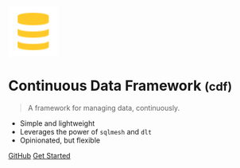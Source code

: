 <img src="https://raw.githubusercontent.com/PKief/vscode-material-icon-theme/ec559a9f6bfd399b82bb44393651661b08aaf7ba/icons/database.svg" width="100" />

# Continuous Data Framework <small>(cdf)</small>

> A framework for managing data, continuously.

- Simple and lightweight
- Leverages the power of `sqlmesh` and `dlt`
- Opinionated, but flexible

[GitHub](https://github.com/z3z1ma/cdf/)
[Get Started](overview.md)
